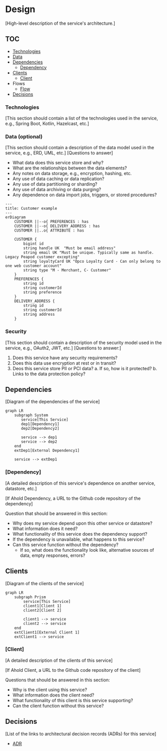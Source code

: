 # Design

[High-level description of the service's architecture.]

## TOC
- [Technologies](#technologies)
- [Data](#data)
- [Dependencies](#dependencies)
  - [Dependency](#dependency)
- [Clients](#clients)
  - [Client](#client)
- Flows
  - [Flow](#flow) 
- [Decisions](#decisions)   

### Technologies

[This section should contain a list of the technologies used in the service, e.g., Spring Boot, Kotlin, Hazelcast, etc.]

### Data (optional)

[This section should contain a description of the data model used in the service, e.g., ERD, UML, etc.]
[Questions to answer]
- What data does this service store and why?
- What are the relationships between the data elements?
- Any notes on data storage, e.g., encryption, hashing, etc.
- Any use of data caching or data replication?
- Any use of data partitioning or sharding?
- Any use of data archiving or data purging?
- Any dependence on data import jobs, triggers, or stored procedures?

```mermaid
---
title: Customer example
---
erDiagram
    CUSTOMER ||--o{ PREFERENCES : has
    CUSTOMER ||--o{ DELIVERY_ADDRESS : has
    CUSTOMER ||..o{ ATTRIBUTE : has

    CUSTOMER {
        bigint id 
        string handle UK  "Must be email address"
        string email UK "Must be unique. Typically same as handle. Legacy Peapod customer excepting" 
        string loyaltyCard UK "Opco Loyalty Card - Can only belong to one web customer account" 
        string type "M - Merchant, C- Customer" 
    }
    PREFERENCES {
        string id
        string customerId
        string preference
    }
    DELIVERY_ADDRESS {
        string id
        string customerId
        string address
    } 
```

### Security

[This section should contain a description of the security model used in the service, e.g., OAuth2, JWT, etc.]
[Questions to answer:]
1. Does this service have any security requirements?
2. Does this data use encryption at rest or in transit?
3. Deos this service store PII or PCI data?
   a. If so, how is it protected?
   b. Links to the data protection policy? 


## Dependencies

[Diagram of the dependencies of the service]

```mermaid
graph LR
    subgraph System
       service[This Service]
       dep1[Dependency1]
       dep2[Dependency2]
            
       service --> dep1
       service --> dep2
    end
    extDep1[External Dependency1]

    service --> extDep1
```
### [Dependency]

[A detailed description of this service's dependence on another service, datastore, etc.]

[If Ahold Dependency, a URL to the Github code repository of the dependency]

Question that should be answered in this section:
- Why does my service depend upon this other service or datastore?
- What information does it need?
- What functionality of this service does the dependency support?
- If the dependency is unavailable, what happens to this service?
- Can this service function without the dependency?
  - If so, what does the functionality look like, alternative sources of data, empty responses, errors?
 

## Clients

[Diagram of the clients of the service]

```mermaid
graph LR
    subgraph Prism
        service[This Service]    
        client1[Client 1]
        client2[Client 2]
            
        client1 --> service  
        client2 --> service
    end
    extClient1[External Client 1]
    extClient1 --> service
```

### [Client]

[A detailed description of the clients of this service]

[If Ahold Client, a URL to the Github code repository of the client]

Questions that should be answered in this section:
- Why is the client using this service? 
- What information does the client need?
- What functionality of this client is this service supporting?
- Can the client function without this service?

## Decisions

[List of the links to architectural decision records (ADRs) for this service]

- [ADR](./adr.md)
